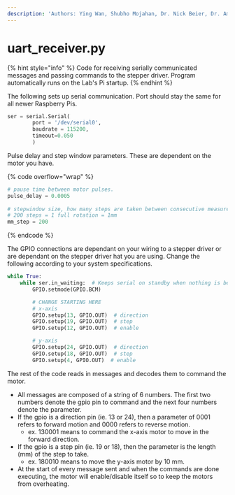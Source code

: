 ```yaml
---
description: 'Authors: Ying Wan, Shubho Mojahan, Dr. Nick Beier, Dr. Amina Hussein'
---
```


# uart\_receiver.py

{% hint style="info" %}
Code for receiving serially communicated messages and passing commands to the stepper driver. Program automatically runs on the Lab's Pi startup.
{% endhint %}

The following sets up serial communication. Port should stay the same for all newer Raspberry Pis.

```python
ser = serial.Serial(
        port = '/dev/serial0', 
        baudrate = 115200, 
        timeout=0.050
        )
```

Pulse delay and step window parameters. These are dependent on the motor you have.

{% code overflow="wrap" %}
```python
# pause time between motor pulses.
pulse_delay = 0.0005 
 
# stepwindow size, how many steps are taken between consecutive measurements: 
# 200 steps = 1 full rotation = 1mm
mm_step = 200  
```
{% endcode %}

The GPIO connections are dependant on your wiring to a stepper driver or are dependant on the stepper driver hat you are using. Change the following according to your system specifications.

```python
while True:
    while ser.in_waiting:  # Keeps serial on standby when nothing is being received
        GPIO.setmode(GPIO.BCM)

        # CHANGE STARTING HERE
        # x-axis
        GPIO.setup(13, GPIO.OUT)  # direction
        GPIO.setup(19, GPIO.OUT)  # step
        GPIO.setup(12, GPIO.OUT)  # enable

        # y-axis
        GPIO.setup(24, GPIO.OUT)  # direction
        GPIO.setup(18, GPIO.OUT)  # step
        GPIO.setup(4, GPIO.OUT)  # enable
```

The rest of the code reads in messages and decodes them to command the motor.&#x20;

* All messages are composed of a string of 6 numbers. The first two numbers denote the gpio pin to command and the next four numbers denote the parameter.
* If the gpio is a direction pin (ie. 13 or 24), then a parameter of 0001 refers to forward motion and 0000 refers to reverse motion.
  * ex. 130001 means to command the x-axis motor to move in the forward direction.
* If the gpio is a step pin (ie. 19 or 18), then the parameter is the length (mm) of the step to take.
  * ex. 180010 means to move the y-axis motor by 10 mm.
* At the start of every message sent and when the commands are done executing, the motor will enable/disable itself so to keep the motors from overheating.
